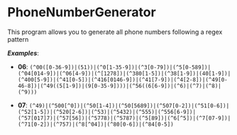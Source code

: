 # PhoneNumberGenerator
This program allows you to generate all phone numbers following a regex pattern

___Examples___:
- **06**:
`(^00([0-36-9])|(51))|(^0[1-35-9])|(^3[0-79])|(^5[0-589])|(^04[014-9])|(^06[4-9])|(^[1278])|(^380[1-5])|(^38[1-9])|(40[1-9])|(^400[5-9])|(^41[0-5])|(^416[0146-9])|(^41[7-9])|(^4[2-8])|(^49[0-46-8])|(^49((5[1-9])|(9[0-35-9])))|(^56((6[6-9])|(^6)|(^7)|(^8)|(^9)))`

- **07**:
`(^49)|(^500[^0])|(^50[1-4])|(^50[5689])|(^507[0-2])|(^51[0-6])|(^52[1-5])|(^520[2-6])|(^53)|(^5432)|(^555)|(^556[6-9])|(^57[017]7)|(^57[56])|(^5778)|(^5787)|(^5[89])|(^6[^5])|(^7[07-9])|(^71[0-2])|(^757)|(^8[^04])|(^80[0-6])|(^84[0-5])`
